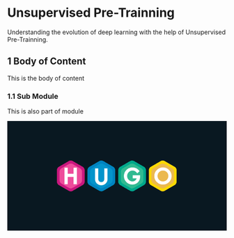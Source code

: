 # Unsupervised Pre-Trainning


Understanding the evolution of deep learning with the help of Unsupervised Pre-Trainning.



##  1 Body  of Content

This is the body of content

### 1.1  Sub Module
 This is also part of module

![featured-image](featured-image.png)
